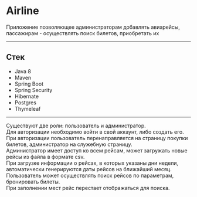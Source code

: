 # Airline
Приложение позволяющее администраторам добавлять авиарейсы, пассажирам - осуществлять поиск билетов, приобретать их
_____

## Стек
- Java 8
- Maven
- Spring Boot
- Spring Security
- Hibernate
- Postgres
- Thymeleaf
_____

Существуют две роли: пользователь и администратор.  
Для авторизации необходимо войти в свой аккаунт, либо создать его.  
При авторизации пользователь перенаправляется на страницу покупки билетов, администратор на служебную страницу.  
Администратор имеет доступ ко всем рейсам, может загружать новые рейсы из файла в формате csv.  
При загрузке информации о рейсах, в которых указаны дни недели, автоматически генерируются даты рейсов на ближайший месяц.  
Пользователь может осуществлять поиск рейсов по параметрам, бронировать билеты.  
При заполнении мест рейс перестает отображаться для поиска.  
